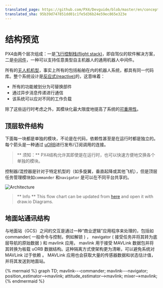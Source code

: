 ```yaml
---
translated_page: https://github.com/PX4/Devguide/blob/master/en/concept/architecture.md
translated_sha: 95b39d747851dd01c1fe5d36b24e59ec865e323e
---
```


# 结构预览

PX4由两个层次组成：一是[飞行控制栈(flight stack)](../concept/flight_stack.md)，即自驾仪的软件解决方案，二是[中间件](../concept/middleware.md)，一种可以支持任意类型自主机器人的通用机器人中间件。


所有的[无人机机型](../airframes/architecture.md)，事实上所有的包括船舶在内的机器人系统，都具有同一代码库。整个系统设计是[反应式(reactive)](http://www.reactivemanifesto.org)的，这意味着：

- 所有的功能被划分为可替换部件
- 通过异步消息传递进行通信
- 该系统可以应对不同的工作负载

除了这些运行时考虑之外，其模块化最大限度地提高了系统的[可重用性](https://en.wikipedia.org/wiki/Reusability)。

## 顶层软件结构

下面每一块都是单独的模块，不论是在代码，依赖性甚至是在运行时都是独立的。每个箭头是一种通过 [uORB](../middleware/uorb.md)进行发布/订阅调用的连接。

> ** 须知：** PX4结构允许其即使是在运行时，也可以快速方便地交换各个单独的模块。


控制器/混控器是针对于特定机型的（如多旋翼，垂直起降或其他飞机），但是顶层任务管理模块如`commander` 和`navigator` 是可以在不同平台共享的。

![Architecture](../../assets/diagrams/PX4_Architecture.png)

> ** Info ** This flow chart can be updated from [here](https://drive.google.com/file/d/0Byq0TIV9P8jfbVVZOVZ0YzhqYWs/view?usp=sharing) and open it with draw.io Diagrams.

## 地面站通讯结构


与地面站（GCS）之间的交互是通过一种“商业逻辑”应用程序来处理的，包括如 commander( 一般命令与控制，例如解锁 ) ， navigator ( 接受任务并将其转为底层导航的原始数据 ) 和 mavlink 应用， mavlink 用于接受 MAVLink 数据包并将其转换为板载 uORB 数据结构。这种隔离方式使架构更为清晰，可以避免系统对 MAVLink  过于依赖 。 MAVLink 应用也会获取大量的传感器数据和状态估计值，并将其发送到地面站。


{% mermaid %}
graph TD;
  mavlink---commander;
  mavlink---navigator;
  position_estimator-->mavlink;
  attitude_estimator-->mavlink;
  mixer-->mavlink;
{% endmermaid %}
